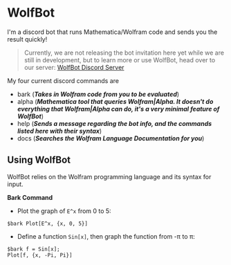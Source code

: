 # WolfBot
I'm a discord bot that runs Mathematica/Wolfram code and sends you the result quickly!

> Currently, we are not releasing the bot invitation here yet while we are still in development, but to learn more or use WolfBot, head over to our server: [WolfBot Discord Server](https://discord.gg/eyd376A)

My four current discord commands are
- bark (***Takes in Wolfram code from you to be evaluated***)
- alpha (***Mathematica tool that queries Wolfram|Alpha. It doesn't do everything that Wolfram|Alpha can do, it's a very minimal feature of WolfBot***)
- help (***Sends a message regarding the bot info, and the commands listed here with their syntax***)
- docs (***Searches the Wolfram Language Documentation for you***)

## Using WolfBot
  WolfBot relies on the Wolfram programming language and its syntax for input.
  
__**Bark Command**__
- Plot the graph of `E^x` from 0 to 5:
```
$bark Plot[E^x, {x, 0, 5}]
```
- Define a function `Sin[x]`, then graph the function from -π to π:
 ```
 $bark f = Sin[x];
Plot[f, {x, -Pi, Pi}]
```
